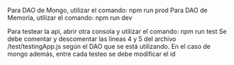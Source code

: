 Para DAO de Mongo, utilizar el comando: npm run prod
Para DAO de Memoria, utilizar el comando: npm run dev

Para testear la api, abrir otra consola y utilizar el comando: npm run test
Se debe comentar y descomentar las lineas 4 y 5 del archivo /test/testingApp.js según el DAO que se está utilizando. En el caso de mongo además, entre cada testeo se debe modificar el id